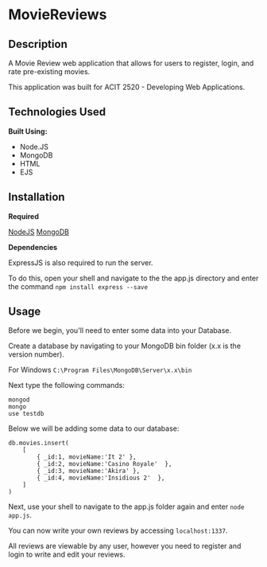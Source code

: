 # MovieReviews

## Description
A Movie Review web application that allows for users to register, login, and rate pre-existing movies. 

This application was built for ACIT 2520 - Developing Web Applications.

## Technologies Used

**Built Using:**
  - Node.JS
  - MongoDB
  - HTML
  - EJS

## Installation

**Required**

[NodeJS](https://nodejs.org/en/)
[MongoDB](https://www.mongodb.com/try/download/community)

**Dependencies**

ExpressJS is also required to run the server. 

To do this, open your shell and navigate to the the app.js directory and enter the command `npm install express --save`

## Usage

Before we begin, you'll need to enter some data into your Database. 

Create a database by navigating to your MongoDB bin folder (x.x is the version number). 

For Windows `C:\Program Files\MongoDB\Server\x.x\bin`


Next type the following commands:

```
mongod
mongo
use testdb
```


Below we will be adding some data to our database:

```
db.movies.insert(
    [
        { _id:1, movieName:'It 2' },
        { _id:2, movieName:'Casino Royale'  },
        { _id:3, movieName:'Akira' },
        { _id:4, movieName:'Insidious 2'  },
    ]
)
```

Next, use your shell to navigate to the app.js folder again and enter `node app.js`.

You can now write your own reviews by accessing `localhost:1337`. 

All reviews are viewable by any user, however you need to register and login to write and edit your reviews.

